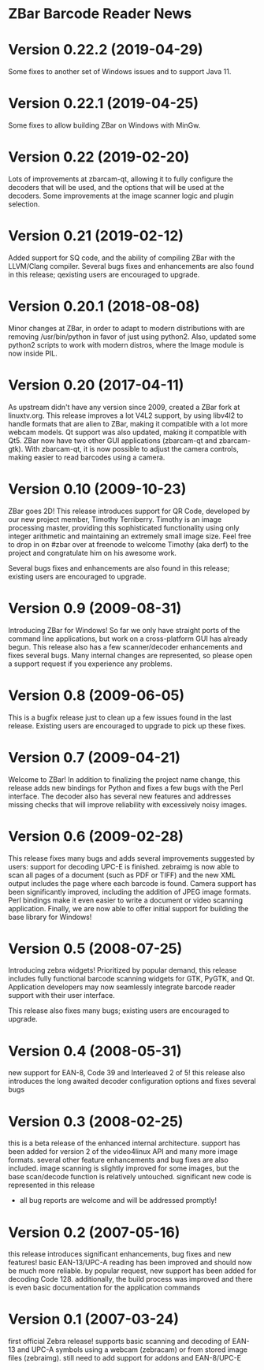 ZBar Barcode Reader News
========================


Version 0.22.2 (2019-04-29)
===========================

  Some fixes to another set of Windows issues and to support Java 11.

Version 0.22.1 (2019-04-25)
===========================

  Some fixes to allow building ZBar on Windows with MinGw.

Version 0.22 (2019-02-20)
=========================

  Lots of improvements at zbarcam-qt, allowing it to fully configure the
  decoders that will be used, and the options that will be used at the
  decoders. Some improvements at the image scanner logic and plugin
  selection.

Version 0.21 (2019-02-12)
=========================

  Added support for SQ code, and the ability of compiling ZBar with the
  LLVM/Clang compiler. Several bugs fixes and enhancements are also found
  in this release; qexisting users are encouraged to upgrade.

Version 0.20.1 (2018-08-08)
===========================

  Minor changes at ZBar, in order to adapt to modern distributions
  with are removing /usr/bin/python in favor of just using python2.
  Also, updated some python2 scripts to work with modern distros,
  where the Image module is now inside PIL.

Version 0.20 (2017-04-11)
=========================

  As upstream didn't have any version since 2009, created a ZBar fork at
  linuxtv.org. This release improves a lot V4L2 support, by using libv4l2
  to handle formats that are alien to ZBar, making it compatible with a lot
  more webcam models. Qt support was also updated, making it compatible
  with Qt5. ZBar now have two other GUI applications (zbarcam-qt and
  zbarcam-gtk). With zbarcam-qt, it is now possible to adjust the camera
  controls, making easier to read barcodes using a camera.

Version 0.10 (2009-10-23)
=========================

  ZBar goes 2D!  This release introduces support for QR Code, developed
  by our new project member, Timothy Terriberry.  Timothy is an image
  processing master, providing this sophisticated functionality using
  only integer arithmetic and maintaining an extremely small image
  size.  Feel free to drop in on #zbar over at freenode to welcome
  Timothy (aka derf) to the project and congratulate him on his awesome
  work.

  Several bugs fixes and enhancements are also found in this release;
  existing users are encouraged to upgrade.

Version 0.9 (2009-08-31)
========================

  Introducing ZBar for Windows!  So far we only have straight ports of
  the command line applications, but work on a cross-platform GUI has
  already begun.  This release also has a few scanner/decoder
  enhancements and fixes several bugs.  Many internal changes are
  represented, so please open a support request if you experience any
  problems.

Version 0.8 (2009-06-05)
========================

  This is a bugfix release just to clean up a few issues found in the
  last release.  Existing users are encouraged to upgrade to pick up
  these fixes.

Version 0.7 (2009-04-21)
========================

  Welcome to ZBar!  In addition to finalizing the project name change,
  this release adds new bindings for Python and fixes a few bugs with
  the Perl interface.  The decoder also has several new features and
  addresses missing checks that will improve reliability with
  excessively noisy images.

Version 0.6 (2009-02-28)
========================

  This release fixes many bugs and adds several improvements suggested
  by users:  support for decoding UPC-E is finished.  zebraimg is
  now able to scan all pages of a document (such as PDF or TIFF) and
  the new XML output includes the page where each barcode is found.
  Camera support has been significantly improved, including the
  addition of JPEG image formats.  Perl bindings make it even easier
  to write a document or video scanning application.  Finally, we are
  now able to offer initial support for building the base library for
  Windows!

Version 0.5 (2008-07-25)
========================

  Introducing zebra widgets!  Prioritized by popular demand, this
  release includes fully functional barcode scanning widgets for GTK,
  PyGTK, and Qt.  Application developers may now seamlessly integrate
  barcode reader support with their user interface.

  This release also fixes many bugs; existing users are encouraged to
  upgrade.

Version 0.4 (2008-05-31)
========================

  new support for EAN-8, Code 39 and Interleaved 2 of 5!
  this release also introduces the long awaited decoder configuration
  options and fixes several bugs

Version 0.3 (2008-02-25)
========================

  this is a beta release of the enhanced internal architecture.
  support has been added for version 2 of the video4linux API and many
  more image formats.  several other feature enhancements and bug
  fixes are also included.  image scanning is slightly improved for
  some images, but the base scan/decode function is relatively
  untouched.  significant new code is represented in this release
  - all bug reports are welcome and will be addressed promptly!

Version 0.2 (2007-05-16)
========================

  this release introduces significant enhancements, bug fixes and new
  features!  basic EAN-13/UPC-A reading has been improved and should
  now be much more reliable.  by popular request, new support has been
  added for decoding Code 128.  additionally, the build process was
  improved and there is even basic documentation for the application
  commands

Version 0.1 (2007-03-24)
========================

  first official Zebra release!
  supports basic scanning and decoding of EAN-13 and UPC-A symbols
  using a webcam (zebracam) or from stored image files (zebraimg).
  still need to add support for addons and EAN-8/UPC-E
